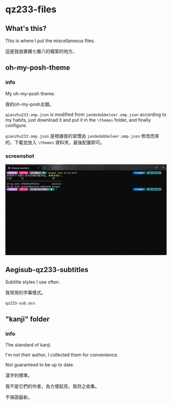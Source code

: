 # qz233-files

## What's this?

This is where I put the miscellaneous files.

這是我放置雜七雜八的檔案的地方。

## oh-my-posh-theme

### info

My oh-my-posh theme.

我的oh-my-posh主題。

`qianzhu233.omp.json` is modified from `jandedobbeleer.omp.json` according to my habits, just download it and put it in the `\themes` folder, and finally configure.

`qianzhu233.omp.json` 是根據我的習慣由 `jandedobbeleer.omp.json` 修改而來的，下載並放入 `\themes` 資料夾，最後配置即可。

### screenshot

![](/screenshot/2023-08-03%20165759.png)

## Aegisub-qz233-subtitles

Subtitle styles I use often.

我常用的字幕樣式。

`qz233-sub.ass`

## "kanji" folder

### info

The standard of kanji.

I'm not their author, I collected them for convenience.

Not guaranteed to be up to date.

漢字的標準。

我不是它們的作者，為方便起見，我将之收集。

不保證最新。
